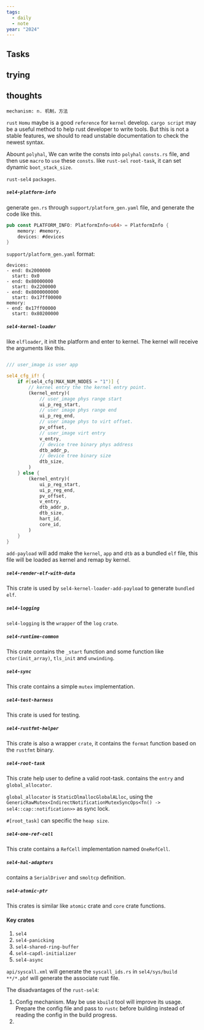 ```yaml
---
tags:
  - daily
  - note
year: "2024"
---
```

## Tasks

## trying

## thoughts

`mechanism: n. 机制，方法`

`rust` `Homu` maybe is a good `reference` for `kernel` develop.
`cargo script` may be a useful method to help rust developer to write tools. But this is not a stable features, we should to read unstable documentation to check the newest syntax.


Abount `polyhal`, We can write the consts into `polyhal` `consts.rs` file, and then use `macro` to `use` these `consts`. like `rust-sel` `root-task`, it can set dynamic `boot_stack_size`.

`rust-sel4` `packages`.

##### `sel4-platform-info`
generate `gen.rs` through `support/platform_gen.yaml` file, and generate the code like this.

```rust
pub const PLATFORM_INFO: PlatformInfo<u64> = PlatformInfo {
	memory: #memory,
	devices: #devices
}
```

`support/platform_gen.yaml` format:
```
devices:
- end: 0x2000000
  start: 0x0
- end: 0x80000000
  start: 0x2200000
- end: 0x8000000000
  start: 0x17ff00000
memory:
- end: 0x17ff00000
  start: 0x80200000
```

##### `sel4-kernel-loader`

like `elfloader`, it init the platform and enter to kernel. The kernel will receive the arguments like this.
```rust

/// user_image is user app

sel4_cfg_if! {
	if #[sel4_cfg(MAX_NUM_NODES = "1")] {
		// kernel entry the the kernel entry point.
		(kernel_entry)(
			// user_image phys range start
			ui_p_reg_start,
			// user image phys range end
			ui_p_reg_end,
			// user image phys to virt offset.
			pv_offset,
			// user_image virt entry
			v_entry,
			// device tree binary phys address
			dtb_addr_p,
			// device tree binary size
			dtb_size,
		)
	} else {
		(kernel_entry)(
			ui_p_reg_start,
			ui_p_reg_end,
			pv_offset,
			v_entry,
			dtb_addr_p,
			dtb_size,
			hart_id,
			core_id,
		)
	}
}
```

`add-payload` will add make the `kernel`, `app` and `dtb` as a bundled `elf` file, this file will be loaded as kernel and remap by kernel.

##### `sel4-render-elf-with-data`

This crate is used by `sel4-kernel-loader-add-payload` to generate `bundled` `elf`.

##### `sel4-logging`

`sel4-logging` is the `wrapper` of the `log` `crate`.

##### `sel4-runtime-common`

This crate contains the `_start` function and some function like `ctor(init_array)`, `tls_init` and `unwinding`.

##### `sel4-sync`

This crate contains a simple `mutex` implementation.

##### `sel4-test-harness`

This crate is used for testing.

##### `sel4-rustfmt-helper`

This crate is also a wrapper `crate`, it contains the `format` function based on the `rustfmt` binary.

##### `sel4-root-task`

This crate help user to define a valid root-task. contains the `entry` and `global_allocator`.

`global_allocator` is `StaticDlmallocGlobalALloc`, using the `GenericRawMutex<IndirectNotificationMutexSyncOps<fn() -> sel4::cap::notification>>` as sync lock.

`#[root_task]` can specific the `heap size`.

##### `sel4-one-ref-cell`

This crate contains a `RefCell` implementation named `OneRefCell`.

##### `sel4-hal-adapters`

contains a `SerialDriver` and `smoltcp` definition.

##### `sel4-atomic-ptr`

This crates is similar like `atomic` crate and `core` crate functions.

#### Key crates

1. `sel4`
2. `sel4-panicking`
3. `sel4-shared-ring-buffer`
4. `sel4-capdl-initializer`
5. `sel4-async`

`api/syscall.xml` will generate the `syscall_ids.rs` in `sel4/sys/build`
`**/*.pbf` will generate the associate rust file.



The disadvantages of the `rust-sel4`:
1. Config mechanism. May be use `kbuild` tool will improve its usage. Prepare the config file and pass to `rustc` before building instead of reading the config in the build progress.
2. 